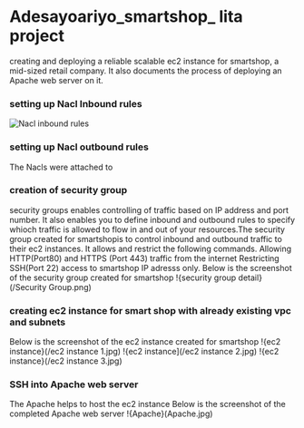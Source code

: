# Adesayoariyo_smartshop_ lita project
creating and deploying a reliable scalable ec2 instance for smartshop, a mid-sized retail company. It also documents the process of deploying an Apache web server on it.
### setting up Nacl Inbound rules
![Nacl inbound rules](https://github.com/user-attachments/assets/ab3094ab-2ad7-4bc3-b9ec-5218ebd6622c)


### setting up Nacl outbound rules
The Nacls were attached to 

### creation of security group
security groups enables controlling of traffic based on IP address and port number. It also enables you to define inbound and outbound rules to specify whioch traffic is allowed to flow in and out of your resources.The security group created for smartshopis to control inbound and outbound traffic to their ec2 instances. It allows and restrict the following commands.
Allowing HTTP(Port80) and HTTPS (Port 443) traffic from the internet
Restricting SSH(Port 22) access to smartshop IP adresss only.
Below is the screenshot of the security group created for smartshop
!{security group detail}(/Security Group.png)




### creating ec2 instance for smart shop with already existing vpc and subnets
 Below is the screenshot of the ec2 instance created for smartshop
 !{ec2 instance}(/ec2 instance 1.jpg)
 !{ec2 instance](/ec2 instance 2.jpg)
 !{ec2 instance}(/ec2 instance 3.jpg) 
 ### SSH into Apache web server
 The Apache helps to host the ec2 instance
Below is the screenshot of the completed Apache web server
!{Apache}(Apache.jpg)

